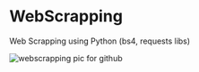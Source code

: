 # WebScrapping

Web Scrapping using Python (bs4, requests libs)


![webscrapping pic for github](https://user-images.githubusercontent.com/51295089/84293548-8fc01c00-ab65-11ea-957c-218cbdc34492.jpg)
